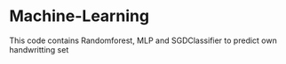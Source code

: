 # Machine-Learning
This code contains Randomforest, MLP and SGDClassifier to predict own handwritting set
